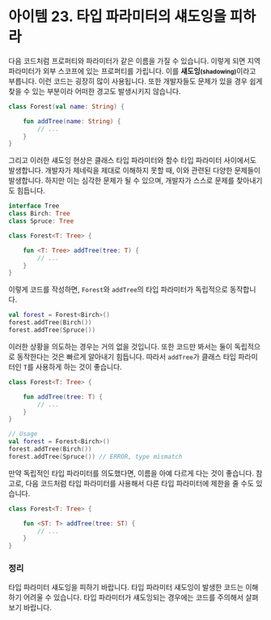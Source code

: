 # 아이템 23. 타입 파라미터의 섀도잉을 피하라

다음 코드처럼 프로퍼티와 파라미터가 같은 이름을 가질 수 있습니다. 이렇게 되면 지역 파라미터가 외부 스코프에 있는 프로퍼티를 가립니다. 이를 <b>섀도잉<small>(shadowing)</small></b>이라고 부릅니다. 이런 코드는 굉장히 많이 사용됩니다. 또한 개발자들도 문제가 있을 경우 쉽게 찾을 수 있는 부분이라 어떠한 경고도 발생시키지 않습니다.

```kotlin
class Forest(val name: String) {

    fun addTree(name: String) {
        // ...
    }
}
```

그리고 이러한 섀도잉 현상은 클래스 타입 파라미터와 함수 타입 파라미터 사이에서도 발생합니다. 개발자가 제네릭을 제대로 이해하지 못할 때, 이와 관련된 다양한 문제들이 발생합니다. 하지만 이는 심각한 문제가 될 수 있으며, 개발자가 스스로 문제를 찾아내기도 힘듭니다.

```kotlin
interface Tree
class Birch: Tree
class Spruce: Tree

class Forest<T: Tree> {

    fun <T: Tree> addTree(tree: T) {
        // ...
    }
}
```

이렇게 코드를 작성하면, `Forest`와 `addTree`의 타입 파라미터가 독립적으로 동작합니다.

```kotlin
val forest = Forest<Birch>()
forest.addTree(Birch())
forest.addTree(Spruce())
```

이러한 상황을 의도하는 경우는 거의 없을 것입니다. 또한 코드만 봐서는 둘이 독립적으로 동작한다는 것은 빠르게 알아내기 힘듭니다. 따라서 `addTree`가 클래스 타입 파라미터인 `T`를 사용하게 하는 것이 좋습니다.

```kotlin
class Forest<T: Tree> {

    fun addTree(tree: T) {
        // ...
    }
}

// Usage
val forest = Forest<Birch>()
forest.addTree(Birch())
forest.addTree(Spruce()) // ERROR, type mismatch
```

만약 독립적인 타입 파라미터를 의도했다면, 이름을 아예 다르게 다는 것이 좋습니다. 참고로, 다음 코드처럼 타입 파라미터를 사용해서 다른 타입 파라미터에 제한을 줄 수도 있습니다.

```kotlin
class Forest<T: Tree> {

    fun <ST: T> addTree(tree: ST) {
        // ...
    }
}
```

### 정리

타입 파라미터 섀도잉을 피하기 바랍니다. 타입 파라미터 섀도잉이 발생한 코드는 이해하기 어려울 수 있습니다. 타입 파라미터가 섀도잉되는 경우에는 코드를 주의해서 살펴보기 바랍니다.